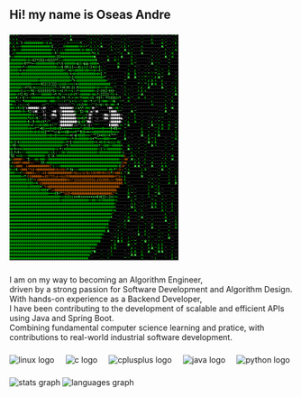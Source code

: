 <h2 align="left">Hi! my name is Oseas Andre</h2>

###

<div align="left">
  <img width="300" height="400" src="the_matrix.gif"  />
</div>

###

<p align="left">
  I am on my way to becoming an Algorithm Engineer, <br>
  driven by a strong passion for Software Development and Algorithm Design.<br>
  With hands-on experience as a Backend Developer, <br>
  I have been contributing to the development of scalable and efficient APIs using Java and Spring Boot.<br>
  Combining fundamental computer science learning and pratice, with contributions to real-world industrial software development.
</p>
  
###

<div align="left">
  <img src="https://skillicons.dev/icons?i=linux" height="40" alt="linux logo"  />
  <img width="12" />
  <img src="https://cdn.jsdelivr.net/gh/devicons/devicon/icons/c/c-original.svg" height="40" alt="c logo"  />
  <img width="12" />
  <img src="https://cdn.jsdelivr.net/gh/devicons/devicon/icons/cplusplus/cplusplus-original.svg" height="40" alt="cplusplus logo"  />
  <img width="12" />
  <img src="https://cdn.jsdelivr.net/gh/devicons/devicon/icons/java/java-original.svg" height="40" alt="java logo"  />
  <img width="12" />
  <img src="https://cdn.jsdelivr.net/gh/devicons/devicon/icons/python/python-original.svg" height="40" alt="python logo"  />
</div>

###
###

<div align="left">
  <img src="https://github-readme-stats.vercel.app/api?username=oseasandrepro&hide_title=false&hide_rank=false&show_icons=true&include_all_commits=true&count_private=true&disable_animations=false&theme=vuedark&locale=en&hide_border=false" height="150" alt="stats graph"  />
  <img src="https://github-readme-stats.vercel.app/api/top-langs?username=oseasandrepro&locale=en&hide_title=false&layout=compact&card_width=320&langs_count=5&theme=vue_dark&hide_border=false" height="150" alt="languages graph"  />
</div>

###
